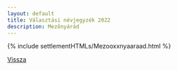 ```yaml
---
layout: default
title: Választási névjegyzék 2022
description: Mezőnyárád
---
```


{% include settlementHTMLs/Mezooxxnyaaraad.html %}

[Vissza](./)
